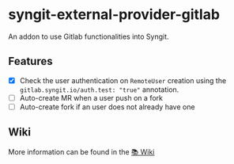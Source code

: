# syngit-external-provider-gitlab

An addon to use Gitlab functionalities into Syngit.

## Features

- [x] Check the user authentication on `RemoteUser` creation using the `gitlab.syngit.io/auth.test: "true"` annotation.
- [ ] Auto-create MR when a user push on a fork
- [ ] Auto-create fork if an user does not already have one

## Wiki

More information can be found in the [📚 Wiki](https://github.com/syngit-org/syngit-provider-gitlab/wiki)